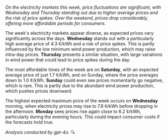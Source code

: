 *On the electricity markets this week, price fluctuations are significant, with Wednesday and Thursday standing out due to higher average prices and the risk of price spikes. Over the weekend, prices drop considerably, offering more affordable periods for consumers.*

The week's electricity markets appear diverse, as expected prices vary significantly across the days. **Wednesday** stands out with a particularly high average price of 4.3 ¢/kWh and a risk of price spikes. This is partly influenced by the low minimum wind power production, which may raise intra-day prices. **Thursday** presents a similar situation, with large variations in wind power that could lead to price spikes during the day.

The most affordable times of the week are on **Saturday**, with an expected average price of just 1.7 ¢/kWh, and on Sunday, where the price averages down to 1.0 ¢/kWh. **Sunday** could even see prices momentarily go negative, which is rare. This is partly due to the abundant wind power production, which pushes prices downward.

The highest expected maximum price of the week occurs on **Wednesday** morning, when electricity prices may rise to 7.8 ¢/kWh before dropping in the afternoon. **Monday** sees prices rise again close to 6.2 ¢/kWh, particularly during the evening hours. This could impact consumer costs if the forecasts hold true.

*Analysis conducted by gpt-4o.* 🔍
